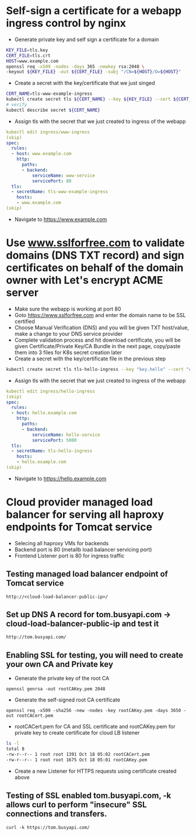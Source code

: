 # Self-sign a certificate for a webapp ingress control by nginx
* Generate private key and self sign a certificate for a domain
```bash
KEY_FILE=tls.key
CERT_FILE=tls.crt
HOST=www.example.com
openssl req -x509 -nodes -days 365 -newkey rsa:2048 \
-keyout ${KEY_FILE} -out ${CERT_FILE} -subj "/CN=${HOST}/O=${HOST}"
```
* Create a secret with the key/certificate that we just singed
```bash
CERT_NAME=tls-www-example-ingress
kubectl create secret tls ${CERT_NAME} --key ${KEY_FILE} --cert ${CERT_FILE}
# verify
kubectl describe secret ${CERT_NAME}
```
* Assign tls with the secret that we just created to ingress of the webapp
```yaml
kubectl edit ingress/www-ingress
(skip)
spec:
  rules:
  - host: www.example.com
    http:
      paths:
      - backend:
          serviceName: www-service
          servicePort: 80
  tls:
  - secretName: tls-www-example-ingress
    hosts:
    - www.example.com
(skip)
```
* Navigate to https://www.example.com

# Use www.sslforfree.com to validate domains (DNS TXT record) and sign certificates on behalf of the domain owner with Let's encrypt ACME server
* Make sure the webapp is working at port 80
* Goto https://www.sslforfree.com and enter the domain name to be SSL certified
* Choose Manual Verification (DNS) and you will be given TXT host/value, make a change to your DNS service provider
* Complete validation process and hit download certificate, you will be given Certificate/Private Key/CA Bundle in the next page, copy/paste them into 3 files for K8s secret creation later
* Create a secret with the key/certificate file in the previous step
```bash
kubectl create secret tls tls-hello-ingress --key "key.hello" --cert "cert.hello"
```
* Assign tls with the secret that we just created to ingress of the webapp
```yaml
kubectl edit ingress/hello-ingress
(skip)
spec:
  rules:
  - host: hello.example.com
    http:
      paths:
      - backend:
          serviceName: hello-service
          servicePort: 5000
  tls:
  - secretName: tls-hello-ingress
    hosts:
    - hello.example.com
(skip)
```
* Navigate to https://hello.example.com

# Cloud provider managed load balancer for serving all haproxy endpoints for Tomcat service
* Selecing all haproxy VMs for backends
* Backend port is 80 (metallb load balancer servicing port)
* Frontend Listener port is 80 for ingress traffic

## Testing managed load balancer endpoint of Tomcat service
```http://<cloud-load-balancer-public-ip>/```

## Set up DNS A record for tom.busyapi.com -> cloud-load-balancer-public-ip and test it
```http://tom.busyapi.com/```

## Enabling SSL for testing, you will need to create your own CA and Private key

* Generate the private key of the root CA

```openssl genrsa -out rootCAKey.pem 2048```

* Generate the self-signed root CA certificate

```openssl req -x509 -sha256 -new -nodes -key rootCAKey.pem -days 3650 -out rootCACert.pem```

* rootCACert.pem for CA and SSL certificate and rootCAKey.pem for private key to create certificate for cloud LB listener
```bash
ls -l
total 8
-rw-r--r-- 1 root root 1391 Oct 18 05:02 rootCACert.pem
-rw-r--r-- 1 root root 1675 Oct 18 05:01 rootCAKey.pem
```

* Create a new Listener for HTTPS requests using certificate created above

## Testing of SSL enabled tom.busyapi.com, -k allows curl to perform "insecure" SSL connections and transfers.
```curl -k https://tom.busyapi.com/```
